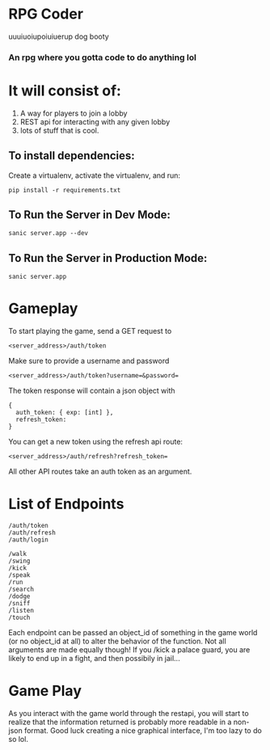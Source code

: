 # RPG Coder

uuuiuoiupoiuiuerup
dog booty

### An rpg where you gotta code to do anything lol

# It will consist of:

1. A way for players to join a lobby
2. REST api for interacting with any given lobby
3. lots of stuff that is cool.

## To install dependencies:

Create a virtualenv, activate the virtualenv, and run:

    pip install -r requirements.txt

## To Run the Server in Dev Mode:

    sanic server.app --dev

## To Run the Server in Production Mode:

    sanic server.app

# Gameplay

To start playing the game, send a GET request to

    <server_address>/auth/token

Make sure to provide a username and password

    <server_address>/auth/token?username=&password=

The token response will contain a json object with

    {
      auth_token: { exp: [int] },
      refresh_token:
    }

You can get a new token using the refresh api route:

    <server_address>/auth/refresh?refresh_token=

All other API routes take an auth token as an argument.

# List of Endpoints

    /auth/token
    /auth/refresh
    /auth/login

    /walk
    /swing
    /kick
    /speak
    /run
    /search
    /dodge
    /sniff
    /listen
    /touch

Each endpoint can be passed an object_id of something in the game world (or no object_id at all) to alter the behavior of the function. Not all arguments are made equally though! If you /kick a palace guard, you are likely to end up in a fight, and then possibily in jail...

# Game Play

As you interact with the game world through the restapi, you will start to realize that the information returned is probably more readable in a non-json format. Good luck creating a nice graphical interface, I'm too lazy to do so lol.
